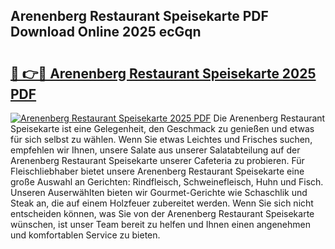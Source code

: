 ## Arenenberg Restaurant Speisekarte PDF Download Online 2025 ecGqn

# <h2><a href="http://gcbhz3w.nevu.top/?p=Arenenberg+Restaurant+Speisekarte">🔗 👉🔴 Arenenberg Restaurant Speisekarte 2025 PDF</a></h2>

[![Arenenberg Restaurant Speisekarte 2025 PDF](https://i.imgur.com/dBaPXMq.png)](http://gcbhz3w.nevu.top/?p=Arenenberg+Restaurant+Speisekarte)
Die Arenenberg Restaurant Speisekarte ist eine Gelegenheit, den Geschmack zu genießen und etwas für sich selbst zu wählen. Wenn Sie etwas Leichtes und Frisches suchen, empfehlen wir Ihnen, unsere Salate aus unserer Salatabteilung auf der Arenenberg Restaurant Speisekarte unserer Cafeteria zu probieren. Für Fleischliebhaber bietet unsere Arenenberg Restaurant Speisekarte eine große Auswahl an Gerichten: Rindfleisch, Schweinefleisch, Huhn und Fisch. Unseren Auserwählten bieten wir Gourmet-Gerichte wie Schaschlik und Steak an, die auf einem Holzfeuer zubereitet werden. Wenn Sie sich nicht entscheiden können, was Sie von der Arenenberg Restaurant Speisekarte wünschen, ist unser Team bereit zu helfen und Ihnen einen angenehmen und komfortablen Service zu bieten.
